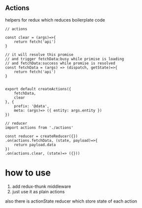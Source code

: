 ## Actions 

helpers for redux which reduces boilerplate code

```
// actions

const clear = (args)=>{
    return fetch('api')
}

// it will resolve this promise 
// and trigger fetchData:busy while primise is loading
// and fetchData:success while promise is resolved
const fetchData = (args) => (dispatch, getState)=>{
    return fetch('api')
}


export default createActions({
    fetchData,
    clear
}, {
    prefix: '@data',
    meta: (args)=> ({ entity: args.entity })
})
```

```
// reducer
import actions from './actions'

const reducer = createReducer({})
.on(actions.fetchData, (state, payload)=>{
    return payload.data
})
.on(actions.clear, (state)=> ({}))
```


# how to use
1. add redux-thunk middleware
2. just use it as plain actions



also there is actionState reducer which store state of each action
